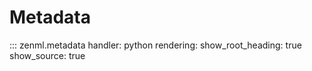 # Metadata

::: zenml.metadata
    handler: python
    rendering:
      show_root_heading: true
      show_source: true
